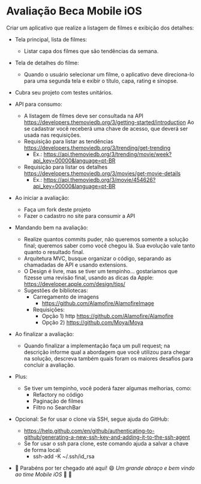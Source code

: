 # Avaliação Beca Mobile iOS

Criar um aplicativo que realize a listagem de filmes e exibição dos detalhes:
 * Tela principal, lista de filmes:
    - Listar capa dos filmes que são tendências da semana. 
 * Tela de detalhes do filme:  
    - Quando o usuário selecionar um filme, o aplicativo deve direciona-lo para uma segunda tela e exibir o título, capa, rating e sinopse. 
 * Cubra seu projeto com testes unitários.
  
* API para consumo: 
  - A listagem de filmes deve ser consultada na API https://developers.themoviedb.org/3/getting-started/introduction 
    Ao se cadastrar você receberá uma chave de acesso, que deverá ser usada nas requisições. 
  - Requisição para listar as tendências https://developers.themoviedb.org/3/trending/get-trending
    - Ex.: https://api.themoviedb.org/3/trending/movie/week?api_key=00000&language=pt-BR
  - Requisição para listar os detalhes https://developers.themoviedb.org/3/movies/get-movie-details
    - Ex.: https://api.themoviedb.org/3/movie/454626?api_key=00000&language=pt-BR
  
* Ao iniciar a avaliação:
  - Faça um fork deste projeto
  - Fazer o cadastro no site para consumir a API
  
* Mandando bem na avaliação:
  - Realize quantos commits puder, não queremos somente a solução final; queremos saber como você chegou lá. Sua evolução vale tanto quanto o resultado final.
  - Arquitetura MVC, busque organizar o código, separando as chamadadas de API e usando extensions.
  - O Design é livre, mas se tiver um tempinho... gostariamos que fizesse uma revisão final, usando as dicas da Apple:
  https://developer.apple.com/design/tips/
  - Sugestões de bibliotecas:
     - Carregamento de imagens 
       - https://github.com/Alamofire/AlamofireImage
     - Requisições:
       - Opção 1) http https://github.com/Alamofire/Alamofire
       - Opção 2) https://github.com/Moya/Moya

* Ao finalizar a avaliação:
   - Quando finalizar a implementação faça um pull request; na descrição informe qual a abordagem que você utilizou para chegar na solução, descreva também quais foram os maiores desafios para concluir a avaliação.

* Plus:
   - Se tiver um tempinho, você poderá fazer algumas melhorias, como:
       -  Refactory no código
       -  Paginação de filmes
       -  Filtro no SearchBar
       
* Opcional: Se for usar o clone via SSH, segue ajuda do GitHub:
  - https://help.github.com/en/github/authenticating-to-github/generating-a-new-ssh-key-and-adding-it-to-the-ssh-agent
  - Se for usar o ssh para clone, este comando ajuda a salvar a chave de forma local: 
    - ssh-add -K ~/.ssh/id_rsa

* :clap: Parabéns por ter chegado até aqui! :smile: _Um grande abraço e bem vindo ao time Mobile iOS_ :iphone: :punch:
